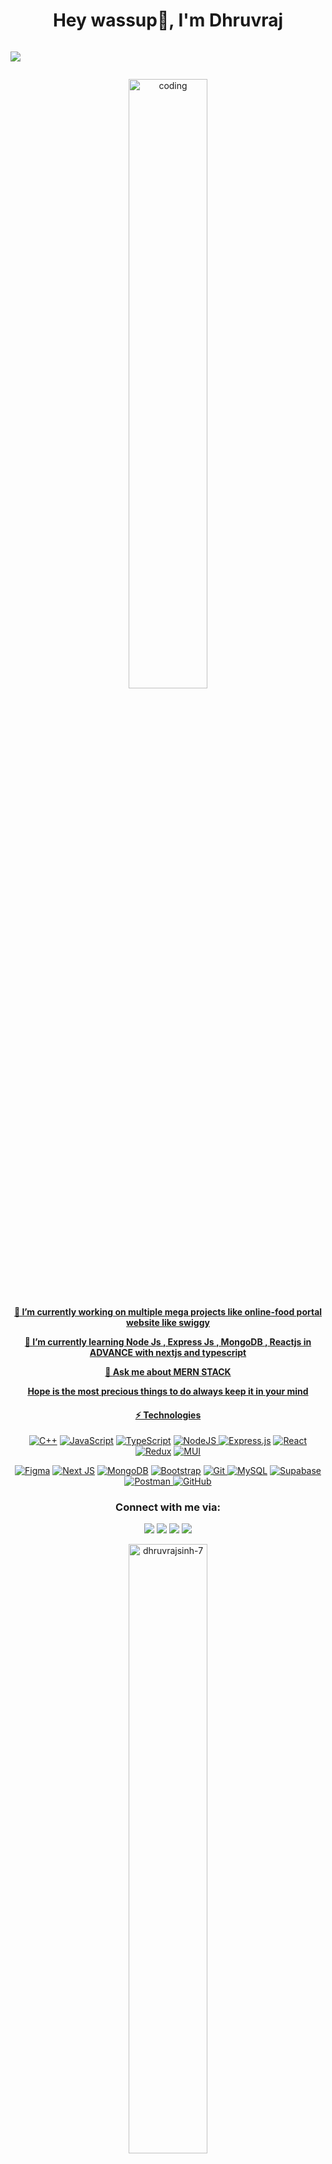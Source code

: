 <h1 align="center">Hey wassup👋, I'm Dhruvraj</h1>
<div style="display: flex">
  <p align="center" >
    <a href="https://github.com/DenverCoder1/readme-typing-svg"><img style="justify-content: center" src="https://readme-typing-svg.herokuapp.com?size=24&color=6353FF&center=true&vCenter=true&width=520&lines=Full+Stack+Web+Developer;Learning+Untill+I+Achieve+MyDream;A+Technophile+and+A+Computer+Geek;Always+Learning+New+Things"</a>
  </p>
</div>

<p align="center"  width="100%">
<img alt="coding" width="50%" src="https://imgs.search.brave.com/vaRNSGDBATPrV0Rfe7tD5_b5DQGzXtcXDK1EeV-1PxU/rs:fit:800:600:1/g:ce/aHR0cHM6Ly9pLmdp/ZmVyLmNvbS9RRHlE/LmdpZg.gif">
</p>
<section align="center">
  <b>🔭 I’m currently working on multiple mega projects like online-food portal website like swiggy</b>

  <b>🌱 I’m currently learning Node Js , Express Js , MongoDB , Reactjs in ADVANCE with nextjs and typescript</b>

  <b>💬 Ask me about MERN STACK</b>

 <b>Hope is the most precious things to do always keep it in your mind</b>

<!-- <h3 align="left">Connect With Me:</h3>
<p align="left">
<a href="https://twitter.com/GohilDh34395600" target="blank"><img align="center" src="https://raw.githubusercontent.com/rahuldkjain/github-profile-readme-generator/master/src/images/icons/Social/twitter.svg" alt="dhruvrajsinh-07" height="30" width="40" /></a>
<a href="https://www.linkedin.com/in/dhruvrajsinh-gohil-a14764205" target="blank"><img align="center" src="https://raw.githubusercontent.com/rahuldkjain/github-profile-readme-generator/master/src/images/icons/Social/linked-in-alt.svg" alt="dhruvrajsinh-98a80b205" height="30" width="40" /></a>
<a href="https://instagram.com/ig_dhruvrajsinh" target="blank"><img align="center" src="https://raw.githubusercontent.com/rahuldkjain/github-profile-readme-generator/master/src/images/icons/Social/instagram.svg" alt="ig_dhruvrajsinh" height="30" width="40" /></a>
<a href="https://leetcode.com/Dhruvraj_05/" target="blank"><img align="center" src="https://raw.githubusercontent.com/rahuldkjain/github-profile-readme-generator/master/src/images/icons/Social/leet-code.svg" alt="Dhruvraj_05" height="30" width="40" /></a>
</p> -->
#### ⚡ Technologies
  <a href="">![C++](https://img.shields.io/badge/c++-%2300599C.svg?style=for-the-badge&logo=c%2B%2B&logoColor=white)</a>
<a href="https://www.javascript.com/">![JavaScript](https://img.shields.io/badge/javascript-%23323330.svg?style=for-the-badge&logo=javascript&logoColor=%23F7DF1E)</a>
  <a href="https://www.typescriptlang.org/">![TypeScript](https://img.shields.io/badge/typescript-%23007ACC.svg?style=for-the-badge&logo=typescript&logoColor=white)</a>
  <a href="https://nodejs.org/en/">![NodeJS](https://img.shields.io/badge/node.js-6DA55F?style=for-the-badge&logo=node.js&logoColor=white)
</a>
  <a href="https://expressjs.com"> ![Express.js](https://img.shields.io/badge/express.js-%23404d59.svg?style=for-the-badge&logo=express&logoColor=%2361DAFB)</a>
  <a href="https://reactjs.org/">![React](https://img.shields.io/badge/react-%2320232a.svg?style=for-the-badge&logo=react&logoColor=%2361DAFB)</a>
  <a href="https://redux.js.org/">![Redux](https://img.shields.io/badge/redux-%23593d88.svg?style=for-the-badge&logo=redux&logoColor=white)</a>
  <a href="https://mui.com/">![MUI](https://img.shields.io/badge/MUI-%230081CB.svg?style=for-the-badge&logo=mui&logoColor=white)
</a>  
  
  <a href="https://www.figma.com/">![Figma](https://img.shields.io/badge/figma-%23F24E1E.svg?style=for-the-badge&logo=figma&logoColor=white)</a>
  <a href="https://nextjs.org">![Next JS](https://img.shields.io/badge/Next-black?style=for-the-badge&logo=next.js&logoColor=white)</a>
  <a href="https://www.mongodb.com/">![MongoDB](https://img.shields.io/badge/MongoDB-%234ea94b.svg?style=for-the-badge&logo=mongodb&logoColor=white)</a>
  <a href="https://getbootstrap.com/">![Bootstrap](https://img.shields.io/badge/bootstrap-%23563D7C.svg?style=for-the-badge&logo=bootstrap&logoColor=white)</a>
  <a href="https://git-scm.com/">![Git](https://img.shields.io/badge/git-%23F05033.svg?style=for-the-badge&logo=git&logoColor=white)
</a>
  <a href="https://www.mysql.com/">![MySQL](https://img.shields.io/badge/mysql-%2300f.svg?style=for-the-badge&logo=mysql&logoColor=white)</a>
  <a href="https://supabase.com/">![Supabase](https://img.shields.io/badge/Supabase-3ECF8E?style=for-the-badge&logo=supabase&logoColor=white)</a>
  <a href="https://www.postman.com/">![Postman](https://img.shields.io/badge/Postman-FF6C37?style=for-the-badge&logo=postman&logoColor=white)
</a>
<a href="https://github.com/">![GitHub](https://img.shields.io/badge/github-%23121011.svg?style=for-the-badge&logo=github&logoColor=white)</a>

### Connect with me via:

<p align="center"> 
  <a target="_blank"
    href="mailto:dhruvsss007@gmail.com"><img 
    src="https://img.shields.io/badge/-Gmail-D14836?style=for-the-badge&logo=Gmail&logoColor=white"></img></a>
  <a target="_blank"
    href="https://www.linkedin.com/in/dhruvrajsinh-gohil-a14764205"><img
    src="https://img.shields.io/badge/-LinkedIn-0077b5?style=for-the-badge&logo=LinkedIn&logoColor=white"></img></a>
  <a target="_blank"
    href="https://twitter.com/GohilDh34395600"><img
    src="https://img.shields.io/badge/-Twitter-1DA1F2?style=for-the-badge&logo=Twitter&logoColor=white"></img></a>
  <a target="_blank"
   href="https://leetcode.com/Dhruvraj_05/"><img
   src="https://img.shields.io/badge/Leetcode-1DA1F2?style=for-the-badge&logo=Leetcode&logoColor=black"></img></a>

</p>
<p><img align="center" width="50%" src="https://github-readme-stats.vercel.app/api/top-langs?username=dhruvrajsinh-7&show_icons=true&locale=en&layout=compact" alt="dhruvrajsinh-7" /></p>
<p>&nbsp;</p>



 <a href="https://awesome-github-stats.azurewebsites.net/index.html??cardType=github&theme=dark">
    <img  alt="Dhruvrajsinh's GitHub Stats" src="https://awesome-github-stats.azurewebsites.net/user-stats/dhruvrajsinh-7?cardType=github&theme=dark" />
  </a>
</section>


